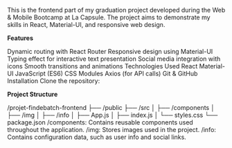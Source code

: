 This is the frontend part of my graduation project developed during the Web & Mobile Bootcamp at La Capsule. The project aims to demonstrate my skills in React, Material-UI, and responsive web design.


**Features**

Dynamic routing with React Router
Responsive design using Material-UI
Typing effect for interactive text presentation
Social media integration with icons
Smooth transitions and animations
Technologies Used
React
Material-UI
JavaScript (ES6)
CSS Modules
Axios (for API calls)
Git & GitHub
Installation
Clone the repository:

**Project Structure**


/projet-findebatch-frontend
├── /public
├── /src
│   ├── /components
│   ├── /img
│   ├── /info
│   ├── App.js
│   ├── index.js
│   └── styles.css
└── package.json
/components: Contains reusable components used throughout the application.
/img: Stores images used in the project.
/info: Contains configuration data, such as user info and social links.

